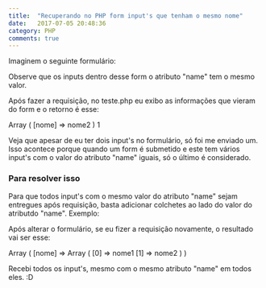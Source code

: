 ```yaml
---
title:  "Recuperando no PHP form input's que tenham o mesmo nome"
date:   2017-07-05 20:48:36
category: PHP
comments: true
---
```


Imaginem o seguinte formulário:

<script src="https://gist.github.com/LeandroLS/373299ad663cfacabd849b91ed0d5bc3.js"></script>

Observe que os inputs dentro desse <span class="code">form</span> o atributo "name" tem o mesmo valor.

Após fazer a requisição, no teste.php eu exibo as informações que vieram do <span class="code">form</span> e o retorno é esse:

<span class="code">Array ( [nome] => nome2 ) 1</span>

Veja que apesar de eu ter dois <span class="code">input</span>'s no formulário, só foi me enviado um. Isso acontece porque quando um <span class="code">form</span> é submetido e este tem vários <span class="code">input</span>'s com o valor do atributo "name" iguais, só o último é considerado.

### Para resolver isso

Para que todos <span class="code">input</span>'s com o mesmo valor do atributo "name" sejam entregues após requisição, basta adicionar colchetes ao lado do valor do atributdo "name". Exemplo:

<script src="https://gist.github.com/LeandroLS/d1aaaa4d366aad7c73d5da6150277d39.js"></script>

Após alterar o formulário, se eu fizer a requisição novamente, o resultado vai ser esse:

<span class="code">Array ( [nome] => Array ( [0] => nome1 [1] => nome2 ) )</span>

Recebi todos os <span class="code">input</span>'s, mesmo com o mesmo atributo "name" em todos eles. :D




